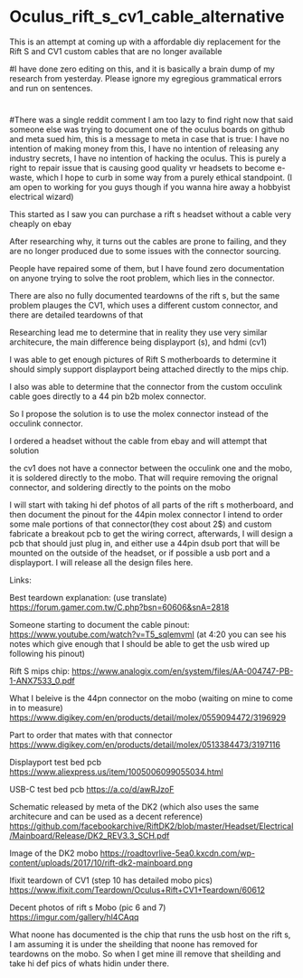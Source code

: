 # Oculus_rift_s_cv1_cable_alternative
This is an attempt at coming up with a affordable diy replacement for the Rift S and CV1 custom cables that are no longer available

#I have done zero editing on this, and it is basically a brain dump of my research from yesterday. Please ignore my egregious grammatical errors and run on sentences.
#
#There was a single reddit comment I am too lazy to find right now that said someone else was trying to document one of the oculus boards on github and meta sued him, this is a message to meta in case that is true: I have no intention of making money from this, I have no intention of releasing any industry secrets, I have no intention of hacking the oculus. This is purely a right to repair issue that is causing good quality vr headsets to become e-waste, which I hope to curb in some way from a purely ethical standpoint. (I am open to working for you guys though if you wanna hire away a hobbyist electrical wizard)

This started as I saw you can purchase a rift s headset without a cable very cheaply on ebay

After researching why, it turns out the cables are prone to failing, and they are no longer produced due to some issues with the connector sourcing.

People have repaired some of them, but I have found zero documentation on anyone trying to solve the root problem, which lies in the connector.

There are also no fully documented teardowns of the rift s, but the same problem plauges the CV1, which uses a different custom connector, and there are detailed teardowns of that

Researching lead me to determine that in reality they use very similar architecure, the main difference being displayport (s), and hdmi (cv1)

I was able to get enough pictures of Rift S motherboards to determine it should simply support displayport being attached directly to the mips chip.

I also was able to determine that the connector from the custom occulink cable goes directly to a 44 pin b2b molex connector.

So I propose the solution is to use the molex connector instead of the occulink connector.

I ordered a headset without the cable from ebay and will attempt that solution

the cv1 does not have a connector between the occulink one and the mobo, it is soldered directly to the mobo. That will require removing the orignal connector, and soldering directly to the points on the mobo

I will start with taking hi def photos of all parts of the rift s motherboard, and then document the pinout for the 44pin molex connector
I intend to order some male portions of that connector(they cost about 2$) and custom fabricate a breakout pcb to get the wiring correct, afterwards, I will design a pcb that should just plug in, and either use a 44pin dsub port that will be mounted on the outside of the headset, or if possible a usb port and a displayport. I will release all the design files here.

Links: 

Best teardown explanation: (use translate) https://forum.gamer.com.tw/C.php?bsn=60606&snA=2818

Someone starting to document the cable pinout: https://www.youtube.com/watch?v=T5_sqlemvmI  (at 4:20 you can see his notes which give enough that I should be able to get the usb wired up following his pinout)

Rift S mips chip: https://www.analogix.com/en/system/files/AA-004747-PB-1-ANX7533_0.pdf

What I beleive is the 44pn connector on the mobo (waiting on mine to come in to measure) https://www.digikey.com/en/products/detail/molex/0559094472/3196929

Part to order that mates with that connector https://www.digikey.com/en/products/detail/molex/0513384473/3197116

Displayport test bed pcb https://www.aliexpress.us/item/1005006099055034.html

USB-C test bed pcb https://a.co/d/awRJzoF

Schematic released by meta of the DK2 (which also uses the same architecure and can be used as a decent reference) https://github.com/facebookarchive/RiftDK2/blob/master/Headset/Electrical/Mainboard/Release/DK2_REV3.3_SCH.pdf

Image of the DK2 mobo https://roadtovrlive-5ea0.kxcdn.com/wp-content/uploads/2017/10/rift-dk2-mainboard.png

Ifixit teardown of CV1 (step 10 has detailed mobo pics) https://www.ifixit.com/Teardown/Oculus+Rift+CV1+Teardown/60612

Decent photos of rift s Mobo (pic 6 and 7) https://imgur.com/gallery/hl4CAqq

What noone has documented is the chip that runs the usb host on the rift s, I am assuming it is under the sheilding that noone has removed for teardowns on the mobo.
So when I get mine ill remove that sheilding and take hi def pics of whats hidin under there. 
